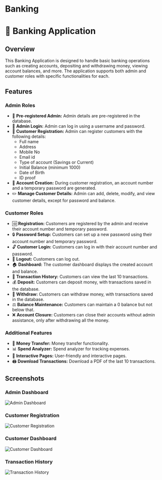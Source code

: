 # Banking
# 🏦 Banking Application

## Overview
This Banking Application is designed to handle basic banking operations such as creating accounts, depositing and withdrawing money, viewing account balances, and more. The application supports both admin and customer roles with specific functionalities for each.

## Features

### Admin Roles
- 🔐 **Pre-registered Admin:** Admin details are pre-registered in the database.
- 🔑 **Admin Login:** Admin can log in using a username and password.
- 📝 **Customer Registration:** Admin can register customers with the following details:
  - Full name
  - Address
  - Mobile No
  - Email id
  - Type of account (Savings or Current)
  - Initial Balance (minimum 1000)
  - Date of Birth
  - ID proof
- 🔄 **Account Creation:** During customer registration, an account number and a temporary password are generated.
- ✏️ **Manage Customer Details:** Admin can add, delete, modify, and view customer details, except for password and balance.

### Customer Roles
- 🆔 **Registration:** Customers are registered by the admin and receive their account number and temporary password.
- 🔒 **Password Setup:** Customers can set up a new password using their account number and temporary password.
- 🔓 **Customer Login:** Customers can log in with their account number and password.
- 🚪 **Logout:** Customers can log out.
- 🏠 **Dashboard:** The customer dashboard displays the created account and balance.
- 📜 **Transaction History:** Customers can view the last 10 transactions.
- 💰 **Deposit:** Customers can deposit money, with transactions saved in the database.
- 🏦 **Withdraw:** Customers can withdraw money, with transactions saved in the database.
- ⚖️ **Balance Maintenance:** Customers can maintain a 0 balance but not below that.
- ❌ **Account Closure:** Customers can close their accounts without admin assistance, only after withdrawing all the money.

### Additional Features
- 💸 **Money Transfer:** Money transfer functionality.
- 📊 **Spend Analyzer:** Spend analyzer for tracking expenses.
- 🌟 **Interactive Pages:** User-friendly and interactive pages.
- 🖨️ **Download Transactions:** Download a PDF of the last 10 transactions.

## Screenshots

### Admin Dashboard
![Admin Dashboard](images/admin_dashboard.png)

### Customer Registration
![Customer Registration](images/customer_registration.png)

### Customer Dashboard
![Customer Dashboard](images/customer_dashboard.png)

### Transaction History
![Transaction History](images/transaction_history.png)
